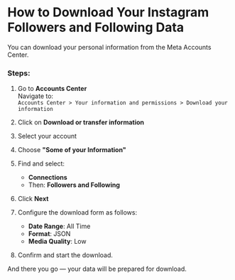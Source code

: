 # How to Download Your Instagram Followers and Following Data

You can download your personal information from the Meta Accounts Center.

### Steps:

1. Go to **Accounts Center**  
   Navigate to:  
   `Accounts Center > Your information and permissions > Download your information`

2. Click on **Download or transfer information**

3. Select your account

4. Choose **"Some of your Information"**

5. Find and select:
   - **Connections**
   - Then: **Followers and Following**

6. Click **Next**

7. Configure the download form as follows:
   - **Date Range**: All Time  
   - **Format**: JSON  
   - **Media Quality**: Low

8. Confirm and start the download.

And there you go — your data will be prepared for download.
